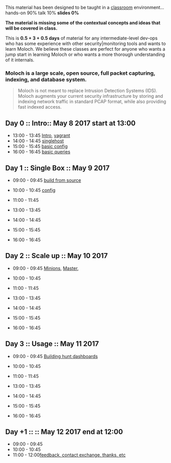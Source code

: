 
This material has been designed to be taught in a [classroom](https://ccdcoe.org/cyber-defence-monitoring-course-suite-module-3-0.html) environment... hands-on 90% talk 10% **slides 0%**

**The material is missing some of the contextual concepts and ideas that will be covered in class.**

This is **0.5 + 3 + 0.5 days** of material for any intermediate-level dev-ops who has some experience with other security|monitoring tools and wants to learn Moloch. We believe these classes are perfect for anyone who wants a jump start in learning Moloch or who wants a more thorough understanding of it internals.

### Moloch is a large scale, open source, full packet capturing, indexing, and database system.
> Moloch is not meant to replace Intrusion Detection Systems (IDS). Moloch augments your current security infrastructure by storing and indexing network traffic in standard PCAP format, while also providing fast indexed access.

## Day 0 :: Intro:: May 8 2017 start at 13:00

 * 13:00 - 13:45 [Intro](/common/day_intro.md), [vagrant](/common/vagrant_intro.md)
 * 14:00 - 14:45 [singlehost](/Moloch/vagrant/singlehost/README.md)
 * 15:00 - 15:45 [basic config](/Moloch/day_intro/BasicConf.md)
 * 16:00 - 16:45 [basic queries](/Moloch/day_intro/Basicqueries.md)

## Day 1 :: Single Box :: May 9 2017

 * 09:00 - 09:45 [build from source](/Moloch/day_1/BuildFromSource.md)
 * 10:00 - 10:45 [config](/Moloch/day_1/Config.md)
 * 11:00 - 11:45


 * 13:00 - 13:45
 * 14:00 - 14:45
 * 15:00 - 15:45
 * 16:00 - 16:45


## Day 2 :: Scale up :: May 10 2017

* 09:00 - 09:45 [Minions](/common/SetUpMinions.md), [Master](/common/SetUpMaster.md),
* 10:00 - 10:45
* 11:00 - 11:45


* 13:00 - 13:45
* 14:00 - 14:45
* 15:00 - 15:45
* 16:00 - 16:45


## Day 3 :: Usage :: May 11 2017

* 09:00 - 09:45 [Building hunt dashboards](/Moloch/day3/KibanaAsHuntingDashboard.md)
* 10:00 - 10:45
* 11:00 - 11:45


* 13:00 - 13:45
* 14:00 - 14:45
* 15:00 - 15:45
* 16:00 - 16:45

## Day +1 :: :: May 12 2017 end at 12:00

* 09:00 - 09:45 []()
* 10:00 - 10:45[]()
* 11:00 - 12:00[feedback, contact exchange, thanks, etc](/common/Closing.md)
